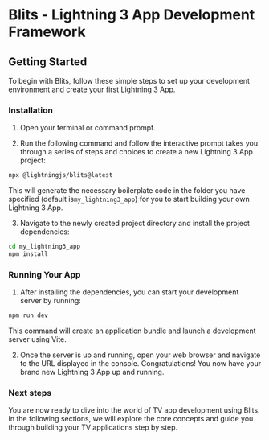 # Blits - Lightning 3 App Development Framework

## Getting Started

To begin with Blits, follow these simple steps to set up your development environment and create your first Lightning 3 App.

### Installation

1. Open your terminal or command prompt.

2. Run the following command and follow the interactive prompt takes you through a series of steps and choices to create a new Lightning 3 App project:

```bash
npx @lightningjs/blits@latest
```

This will generate the necessary boilerplate code in the folder you have specified (default is`my_lightning3_app`) for you to start building your own Lightning 3 App.

3. Navigate to the newly created project directory and install the project dependencies:

```bash
cd my_lightning3_app
npm install
```

### Running Your App

1. After installing the dependencies, you can start your development server by running:

```bash
npm run dev
```

This command will create an application bundle and launch a development server using Vite.

2. Once the server is up and running, open your web browser and navigate to the URL displayed in the console. Congratulations! You now have your brand new Lightning 3 App up and running.

### Next steps

You are now ready to dive into the world of TV app development using Blits. In the following sections, we will explore the core concepts and guide you through building your TV applications step by step.
